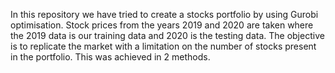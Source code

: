 In this repository we have tried to create a stocks portfolio by using Gurobi optimisation. Stock prices from the years 2019 and 2020 are taken where the 2019 data is our training data and 2020 is the testing data. The objective is to replicate the market with a limitation on the number of stocks present in the portfolio. This was achieved in 2 methods.
